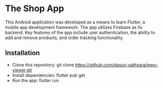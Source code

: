 # The Shop App
This Android application was developed as a means to learn Flutter, a mobile app development framework. The app utilizes Firebase as its backend. Key features of the app include user authentication, the ability to add and remove products, and order tracking functionality.

## Installation
* Clone this repository: git clone https://github.com/dasun-sathsara/repo-viewer.git
* Install dependencies: flutter pub get
* Run the app: flutter run
